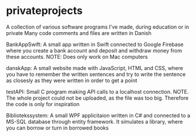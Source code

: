# privateprojects
A collection of various software programs I've made, during education or in private
Many code comments and files are written in Danish


BankAppSwift: A small app written in Swift connected to Google Firebase where you create a bank account and deposit and withdraw money from these accounts.
NOTE: Does only work on Mac computers


danskApp: A small website made with JavaScript, HTML and CSS, where you have to remember the written sentences and try to write the sentence as closesly as they were written in order to get a point

testAPI: Small C  program making API calls to a localhost connection. 
NOTE. The whole project could not be uploaded, as the file was too big. Therefore the code is only for inspiration

Bibliotekssystem: A small WPF applicitaion written in C# and connected to a MS-SQL database through entity framework. It simulates a library, where you can borrow or turn in borrowed books
